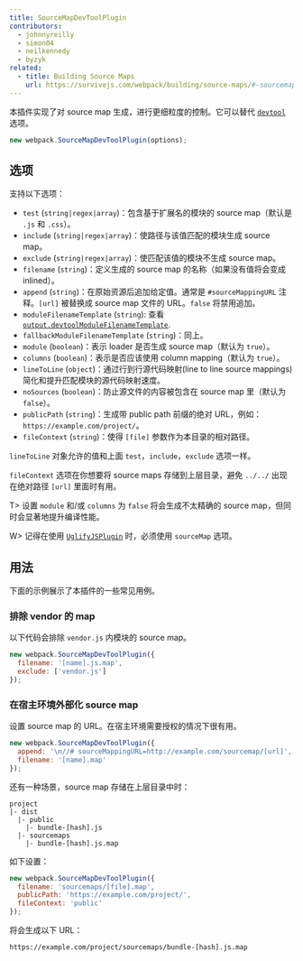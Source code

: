```yaml
---
title: SourceMapDevToolPlugin
contributors:
  - johnnyreilly
  - simon04
  - neilkennedy
  - byzyk
related:
  - title: Building Source Maps
    url: https://survivejs.com/webpack/building/source-maps/#-sourcemapdevtoolplugin-and-evalsourcemapdevtoolplugin-
---
```


本插件实现了对 source map 生成，进行更细粒度的控制。它可以替代 [`devtool`](/configuration/devtool/) 选项。

```js
new webpack.SourceMapDevToolPlugin(options);
```


## 选项

支持以下选项：

- `test` (`string|regex|array`)：包含基于扩展名的模块的 source map（默认是 `.js` 和 `.css`）。
- `include` (`string|regex|array`)：使路径与该值匹配的模块生成 source map。
- `exclude` (`string|regex|array`)：使匹配该值的模块不生成 source map。
- `filename` (`string`)：定义生成的 source map 的名称（如果没有值将会变成 inlined）。
- `append` (`string`)：在原始资源后追加给定值。通常是 `#sourceMappingURL` 注释。`[url]` 被替换成 source map 文件的 URL。`false` 将禁用追加。
- `moduleFilenameTemplate` (`string`): 查看 [`output.devtoolModuleFilenameTemplate`](/configuration/output/#output-devtoolmodulefilenametemplate).
- `fallbackModuleFilenameTemplate` (`string`)：同上。
- `module` (`boolean`)：表示 loader 是否生成 source map（默认为 `true`）。
- `columns` (`boolean`)：表示是否应该使用 column mapping（默认为 `true`）。
- `lineToLine` (`object`)：通过行到行源代码映射(line to line source mappings)简化和提升匹配模块的源代码映射速度。
- `noSources` (`boolean`)：防止源文件的内容被包含在 source map 里（默认为 `false`）。
- `publicPath` (`string`)：生成带 public path 前缀的绝对 URL，例如：`https://example.com/project/`。
- `fileContext` (`string`)：使得 `[file]` 参数作为本目录的相对路径。

`lineToLine` 对象允许的值和上面 `test`，`include`，`exclude` 选项一样。

`fileContext` 选项在你想要将 source maps 存储到上层目录，避免 `../../` 出现在绝对路径 `[url]` 里面时有用。

T> 设置 `module` 和/或 `columns` 为 `false` 将会生成不太精确的 source map，但同时会显著地提升编译性能。

W> 记得在使用 [`UglifyJSPlugin`](/plugins/uglifyjs-webpack-plugin) 时，必须使用 `sourceMap` 选项。

## 用法

下面的示例展示了本插件的一些常见用例。

### 排除 vendor 的 map

以下代码会排除 `vendor.js` 内模块的 source map。

```js
new webpack.SourceMapDevToolPlugin({
  filename: '[name].js.map',
  exclude: ['vendor.js']
});
```

### 在宿主环境外部化 source map

设置 source map 的 URL。在宿主环境需要授权的情况下很有用。

```js
new webpack.SourceMapDevToolPlugin({
  append: '\n//# sourceMappingURL=http://example.com/sourcemap/[url]',
  filename: '[name].map'
});
```

还有一种场景，source map 存储在上层目录中时：

```code
project
|- dist
  |- public
    |- bundle-[hash].js
  |- sourcemaps
    |- bundle-[hash].js.map
```

如下设置：

```js
new webpack.SourceMapDevToolPlugin({
  filename: 'sourcemaps/[file].map',
  publicPath: 'https://example.com/project/',
  fileContext: 'public'
});
```

将会生成以下 URL：

```code
https://example.com/project/sourcemaps/bundle-[hash].js.map
```
